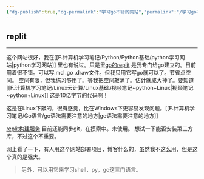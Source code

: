 ```yaml
---
{"dg-publish":true,"dg-permalink":"学习go不错的网站","permalink":"/学习go不错的网站/","noteIcon":"","created":"","updated":""}
---
```



## replit
---
这个网站很好，我在[[F.计算机学习笔记/Python/Python基础/python学习网站\|python学习网站]] 里也有说过。只是里[go的replit](https://replit.com/@sunnydongbowen/GoPractice#%E5%9F%BA%E7%A1%80%E7%BB%83%E4%B9%A0/int_test.go) 是我专门给go建立的。目前用着很不错。可以写.md .go  .draw文件。但我只用它写go就可以了。节省点空间。
空间有限，但我练习够用了。等我把空间敲满了。估计就成大神了。要知道[[F.计算机学习笔记/Linux云计算/Linux基础/视频笔记~python+Linux\|视频笔记~python+Linux]]  这是10亿字节的代码啊！

这是在Linux下敲的，很有感觉，比在Windows下更容易发现问题。[[F.计算机学习笔记/Go语言/go语法需要注意的地方\|go语法需要注意的地方]]

[replit构建服务](https://www.36dianping.com/qa/7958.html)
目前还能同步git，在摸索中。未使用。
想试一下能否安装第三方库，不过这个不重要。

网上看了一下，有人用这个网站部署项目，博客什么的，虽然我不这么用，但是这个真的是强大。

> 另外，可以用它来学习shell，py，go这三门语言。
